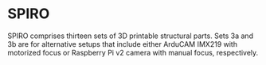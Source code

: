 # SPIRO

SPIRO comprises thirteen sets of 3D printable structural parts. Sets 3a and 3b are for alternative setups that include either ArduCAM IMX219 with motorized focus or Raspberry Pi v2 camera with manual focus, respectively.